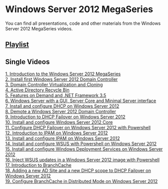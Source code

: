 # Windows Server 2012 MegaSeries
You can find all presentations, code and other materials from the Windows Server 2012 MegaSeries videos.

## [Playlist](https://www.youtube.com/playlist?list=PLBYrLLXZvp0zLhPNx8CXLSrstq72JGeG9)

## Single Videos
[1. Introduction to the Windows Server 2012 MegaSeries](https://youtu.be/JbIZKTE3RLo) <br />
[2. Install first Windows Server 2012 Domain Controller](https://youtu.be/G-8KDe4tVe0)<br/>
[3. Domain Controller Virtualization and Cloning](https://youtu.be/IfHOMDB1eck)<br/>
[4. Active Directory Recycle Bin](https://youtu.be/tLAMYiBWVsc)<br/>
[5. Features on Demand and .NET Framework 3.5](https://youtu.be/jbcf6_JTEBU)<br/>
[6. Windows Server with a GUI, Server Core and Minimal Server interface](https://youtu.be/cgcul8nup0s)<br/>
[7. Install and configure DHCP on Windows Server 2012](https://youtu.be/XMgoi1-56xs)<br/>
[8. Demote a Windows Server 2012 Domain Controller](https://youtu.be/8pmCDC0Ppmw)<br/>
[9. Introduction to DHCP Failover on Windows Server 2012](https://youtu.be/7nW6TVh_y9g)<br/>
[10. Install and configure Windows Server 2012 Core](https://youtu.be/Xc1qiAbwhz4)<br/>
[11. Configure DHCP Failover on Windows Server 2012 with Powershell](https://youtu.be/XAjxQ7hmvtA)<br/>
[12. Introduction to IPAM on Windows Server 2012](https://youtu.be/jAwN0EW2oec)<br/>
[13. Install and configure IPAM on Windows Server 2012](https://youtu.be/wlGzhjwyGO0)<br/>
[14. Install and configure WSUS with Powershell on Windows Server 2012](https://youtu.be/kkS2miGH_jA)<br/>
[15. Install and configure Windows Deployment Services on Windows Server 2012](https://youtu.be/mnSyN268otI)<br/>
[16. Inject WSUS updates in a Windows Server 2012 image with Powershell](https://youtu.be/o5M6v9rWj5I)<br/>
[17. Introduction to BranchCache](https://youtu.be/D2Tl_SJQr4U)<br/>
[18. Adding a new AD Site and a new  DHCP scope to DHCP Failover on Windows Server 2012](https://youtu.be/1122Wdah8PY)<br/>
[19. Configure BranchCache in Distributed Mode on Windows Server 2012](https://youtu.be/nE-ZlI504AI)
